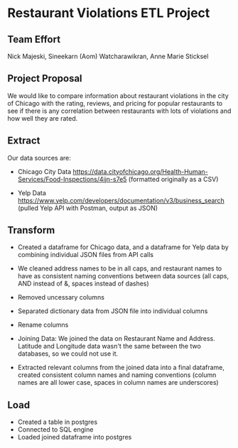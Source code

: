 # Restaurant Violations ETL Project

## Team Effort
Nick Majeski, Sineekarn (Aom) Watcharawikran, Anne Marie Sticksel

## Project Proposal

We would like to compare information about restaurant violations in the city of Chicago with the rating, reviews, and pricing for popular restaurants to see if there is any correlation between restaurants with lots of violations and how well they are rated.

## Extract
Our data sources are:
* Chicago City Data
https://data.cityofchicago.org/Health-Human-Services/Food-Inspections/4ijn-s7e5
(formatted originally as a CSV)

* Yelp Data
https://www.yelp.com/developers/documentation/v3/business_search
(pulled Yelp API with Postman, output as JSON)




## Transform
* Created a dataframe for Chicago data, and a dataframe for Yelp data by combining individual JSON files from API calls

* We cleaned address names to be in all caps, and restaurant names to have as consistent naming conventions between data sources (all caps, AND instead of &, spaces instead of dashes)
* Removed uncessary columns
* Separated dictionary data from JSON file into individual columns
* Rename columns


* Joining Data: We joined the data on Restaurant Name and Address. Latitude and Longitude data wasn't the same between the two databases, so we could not use it.

* Extracted relevant columns from the joined data into a final dataframe, created consistent column names and naming conventions (column names are all lower case, spaces in column names are underscores)

## Load
* Created a table in postgres
* Connected to SQL engine
* Loaded joined dataframe into postgres
